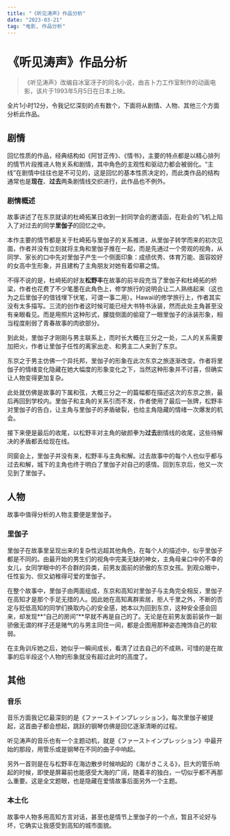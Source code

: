 ```yaml
---
title: "《听见涛声》作品分析"
date: "2023-03-21"
tag: "电影, 作品分析"
---
```



# 《听见涛声》作品分析

> 《听见涛声》改编自冰室冴子的同名小说，由吉卜力工作室制作的动画电影，该片于1993年5月5日在日本上映。

全片1小时12分，令我记忆深刻的点有数个，下面将从剧情、人物、其他三个方面分析此作品。

## 剧情

回忆性质的作品，经典结构如《阿甘正传》、《情书》，主要的特点都是以精心排列的情节片段推进人物关系和剧情，其中角色的主观性和驱动力都会被弱化。“主线”在剧情中往往也是不可见的，这是回忆的基本性质决定的，而此类作品的结构通常也是**现在**、**过去**两条剧情线交织进行，此作品也不例外。

### 剧情概述

故事讲述了在东京就读的杜崎拓某日收到一封同学会的邀请函，在赴会的飞机上陷入了对过去的同学**里伽子**的回忆之中。

本作主要的情节都是关于杜崎拓与里伽子的关系推进，从里伽子转学而来的初次见面，作者并没有立刻就将主角和里伽子推在一起，而是先通过一个旁观的视角，从同学、家长的口中先对里伽子产生一个侧面印象：成绩优秀、体育万能、面容姣好的女高中生形象，并且建构了主角朋友对她有着仰慕之情。

不得不说的是，杜崎拓的好友**松野丰**在故事的前半段充当了里伽子和杜崎拓的桥梁，作者也花费了不少笔墨在此角色上，修学旅行的说明会让二人熟络起来（这也为之后里伽子的借钱埋下伏笔，可谓一事二用）。Hawaii的修学旅行上，作者其实没有太多描写。三流的创作者这时候可能已经大书特书泳装，然而此处主角甚至没有亲眼看见。而是用照片这种形式，朦胧侧面的偷窥了一眼里伽子的泳装形象，相当程度削弱了青春故事的肉欲部分。

到此处，里伽子才刚刚与男主联系上，而时长大概在三分之一处，二人的关系需要加把火，作者让里伽子任性的离家出走、和男主二人来到了东京。

东京之于男主仿佛一个异托邦，里伽子的形象在此次东京之旅逐渐改变。作者将里伽子的情绪变化隐藏在她大幅度的形象变化之下，当然这种形象并不讨喜，但确实让人物变得更加复杂。

此处就仿佛是故事的下属和弦，大概三分之一的篇幅都在描述这次的东京之旅，最后再回到学校内。里伽子和主角的关系引而不发，作者使用了最后一张牌，松野丰对里伽子的告白，让主角与里伽子的矛盾破裂，也给主角隐藏的情绪一次爆发的机会。

接下来便是最后的收尾，以松野丰对主角的破颜拳为**过去**剧情线的收尾，这些待解决的矛盾都丢给现在线。

同窗会上，里伽子并没有来，松野丰与主角和解。过去故事中的每个人也似乎都与过去和解，城下的主角也终于明白了里伽子对自己的感情。回到东京后，他又一次见到了里伽子。

## 人物

故事中值得分析的人物主要便是里伽子。

### 里伽子

里伽子在故事里呈现出来的复杂性远超其他角色，在每个人的描述中，似乎里伽子都是不同的。由最开始的男生们的视角中完美无缺的神女，主角母亲口中的不幸的女儿，女同学眼中的不合群的异类，前男友面前的骄傲的东京女孩。到观众眼中，任性妄为、但又幼稚得可爱的里伽子。

在整个故事中，里伽子由两面组成，东京和高知对里伽子与主角完全相反，里伽子在高知才是那个手足无措的人。因此她在高知离群索居，拒人千里之外，不断的否定与贬低高知的同学们换取内心的安全感，她本以为回到东京，这种安全感会回来，却发现**“自己的房间”**早就不再是自己的了。无论是在前男友面前装作一副骄傲无谓的样子还是赌气的与男主同住一间，都是企图用那种姿态掩饰自己的软弱。

在主角训斥她之后，她似乎一瞬间成长，看清了过去自己的不成熟，可惜的是在故事的后半段这个人物的形象就没有超过此时的高度了。

## 其他

### 音乐

音乐方面我记忆最深刻的是《ファーストインプレッション》，每次里伽子被提起，这首曲子都会想起，跳跃的钢琴仿佛是回忆逐渐清晰的过程。

听见涛声的音乐也有一个主题动机，就是《ファーストインプレッション》中最开始的那段，用管乐或是钢琴在不同的曲子中响起。

另外一首则是在与松野丰在海边散步时候响起的《海がきこえる》，巨大的管乐响起的时候，即使是屏幕前也能感受大海的广阔，随着丰的独白，一切似乎都不再那么重要。这是全文题眼，也是隐藏在爱情故事后面另外一个主题。

### 本土化

故事中人物多用高知方言对话，甚至也是情节上里伽子的一个点，暂且不论好与坏，它确实让我感受到高知的城市面貌。
